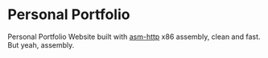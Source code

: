 # Personal Portfolio

Personal Portfolio Website built with [asm-http](https://github.com/wweziiza/asm-http) x86 assembly, clean and fast. But yeah, assembly.

